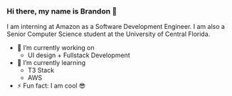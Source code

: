 ### Hi there, my name is Brandon 👋
I am interning at Amazon as a Software Development Engineer. I am also a Senior Computer Science student at the University of Central Florida.

<!--
**bluffdev/bluffdev** is a ✨ _special_ ✨ repository because its `README.md` (this file) appears on your GitHub profile.

Here are some ideas to get you started:

- 🔭 I’m currently working on ...
- 🌱 I’m currently learning ...
- 👯 I’m looking to collaborate on ...
- 🤔 I’m looking for help with ...
- 💬 Ask me about ...
- 📫 How to reach me: ...
- 😄 Pronouns: ...
-->
- 🔭 I’m currently working on
  - UI design + Fullstack Development
- 🌱 I’m currently learning
  - T3 Stack
  - AWS
- ⚡ Fun fact: I am cool 😎
